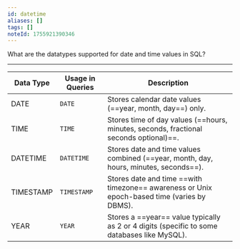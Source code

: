 ```yaml
---
id: datetime
aliases: []
tags: []
noteId: 1755921390346
---
```


What are the datatypes supported for date and time values in SQL?

---

| Data Type | Usage in Queries | Description                                                                                 |
| --------- | ---------------- | ------------------------------------------------------------------------------------------- |
| DATE      | `DATE`           | Stores calendar date values (==year, month, day==) only.                                    |
| TIME      | `TIME`           | Stores time of day values (==hours, minutes, seconds, fractional seconds optional)==.       |
| DATETIME  | `DATETIME`       | Stores date and time values combined (==year, month, day, hours, minutes, seconds==).       |
| TIMESTAMP | `TIMESTAMP`      | Stores date and time ==with timezone== awareness or Unix epoch-based time (varies by DBMS). |
| YEAR      | `YEAR`           | Stores a ==year== value typically as 2 or 4 digits (specific to some databases like MySQL). |
